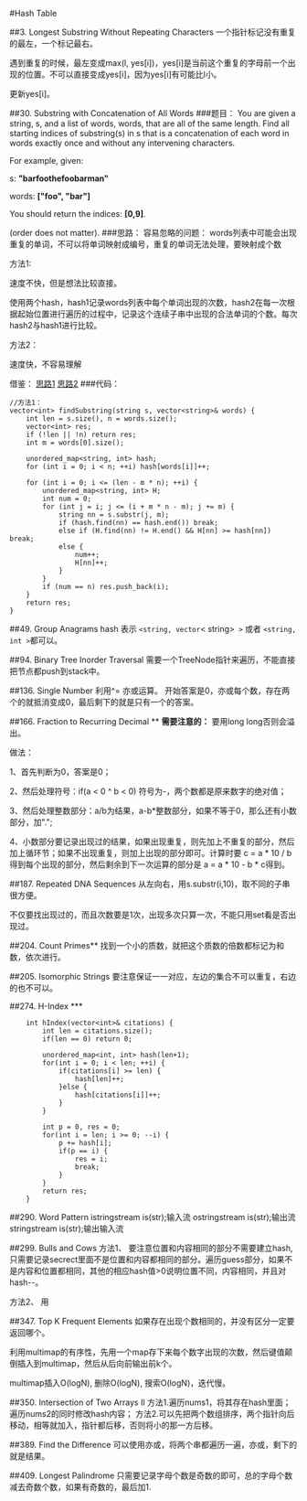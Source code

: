#Hash Table

##3. Longest Substring Without Repeating Characters
一个指针标记没有重复的最左，一个标记最右。

遇到重复的时候，最左变成max(l, yes[i])，yes[i]是当前这个重复的字母前一个出现的位置。不可以直接变成yes[i]，因为yes[i]有可能比l小。

更新yes[i]。

##30. Substring with Concatenation of All Words
###题目：
You are given a string, s, and a list of words, words, that are all of the same length. Find all starting indices of substring(s) in s that is a concatenation of each word in words exactly once and without any intervening characters.

For example, given:

s: **"barfoothefoobarman"**

words: **["foo", "bar"]**

You should return the indices: **[0,9]**.

(order does not matter).
###思路：
容易忽略的问题： words列表中可能会出现重复的单词，不可以将单词映射成编号，重复的单词无法处理，要映射成个数

方法1:

速度不快，但是想法比较直接。

使用两个hash，hash1记录words列表中每个单词出现的次数，hash2在每一次根据起始位置进行遍历的过程中，记录这个连续子串中出现的合法单词的个数。每次hash2与hash1进行比较。

方法2：

速度快，不容易理解

借鉴：
[思路1](https://discuss.leetcode.com/topic/7552/my-ac-c-code-o-n-complexity-26ms) 
[思路2](https://discuss.leetcode.com/topic/6617/an-o-n-solution-with-detailed-explanation)
###代码：

```
//方法1：
vector<int> findSubstring(string s, vector<string>& words) {
    int len = s.size(), n = words.size();
    vector<int> res;
    if (!len || !n) return res;
    int m = words[0].size();
    
    unordered_map<string, int> hash;
    for (int i = 0; i < n; ++i) hash[words[i]]++;
    
    for (int i = 0; i <= (len - m * n); ++i) {
        unordered_map<string, int> H;
        int num = 0;
        for (int j = i; j <= (i + m * n - m); j += m) {
            string nn = s.substr(j, m);
            if (hash.find(nn) == hash.end()) break;
            else if (H.find(nn) != H.end() && H[nn] >= hash[nn]) break;
            else {
                num++;
                H[nn]++;
            }
        }
        if (num == n) res.push_back(i);
    }
    return res;
}
```

##49. Group Anagrams
hash 表示 `<string, vector`< string>` >` 或者 `<string, int >`都可以。

##94. Binary Tree Inorder Traversal
需要一个TreeNode指针来遍历，不能直接把节点都push到stack中。

##136. Single Number
利用^= 亦或运算。
开始答案是0，亦或每个数，存在两个的就抵消变成0，最后剩下的就是只有一个的答案。

##166. Fraction to Recurring Decimal **
**需要注意的：** 要用long long否则会溢出。

做法：

1、首先判断为0，答案是0；

2、然后处理符号：if(a < 0 ^ b < 0) 符号为-，两个数都是原来数字的绝对值；

3、然后处理整数部分：a/b为结果，a-b*整数部分，如果不等于0，那么还有小数部分，加".";

4、小数部分要记录出现过的结果，如果出现重复，则先加上不重复的部分，然后加上循环节；如果不出现重复，则加上出现的部分即可。计算时要 c = a * 10 / b得到每个出现的部分，然后剩余到下一次运算的部分是 a = a * 10 - b * c得到。

##187. Repeated DNA Sequences
从左向右，用s.substr(i,10)，取不同的子串很方便。

不仅要找出现过的，而且次数要是1次，出现多次只算一次，不能只用set看是否出现过。

##204. Count Primes**
找到一个小的质数，就把这个质数的倍数都标记为和数，依次进行。

##205. Isomorphic Strings
要注意保证一一对应，左边的集合不可以重复，右边的也不可以。

##274. H-Index ***
```
	int hIndex(vector<int>& citations) {
        int len = citations.size();
        if(len == 0) return 0;
        
        unordered_map<int, int> hash(len+1);
        for(int i = 0; i < len; ++i) {
            if(citations[i] >= len) {
                hash[len]++;
            }else {
                hash[citations[i]]++;
            }
        }
        
        int p = 0, res = 0;
        for(int i = len; i >= 0; --i) {
            p += hash[i];
            if(p == i) {
                res = i;
                break;
            }
        }
        return res;
    }
```
##290. Word Pattern
istringstream is(str);输入流
ostringstream is(str);输出流
stringstream is(str);输出输入流


##299. Bulls and Cows
方法1、
要注意位置和内容相同的部分不需要建立hash,只需要记录secrect里面不是位置和内容都相同的部分。遍历guess部分，如果不是内容和位置都相同，其他的相应hash值>0说明位置不同，内容相同，并且对hash--。

方法2、
用

##347. Top K Frequent Elements
如果存在出现个数相同的，并没有区分一定要返回哪个。

利用multimap的有序性，先用一个map存下来每个数字出现的次数，然后键值颠倒插入到multimap，然后从后向前输出前k个。

multimap插入O(logN), 删除O(logN), 搜索O(logN)，迭代慢。

##350. Intersection of Two Arrays II
方法1.遍历nums1，将其存在hash里面；遍历nums2的同时修改hash内容；
方法2.可以先把两个数组排序，两个指针向后移动，相等就加入，指针都后移，否则将小的那一方后移。

##389. Find the Difference
可以使用亦或，将两个串都遍历一遍，亦或，剩下的就是结果。

##409. Longest Palindrome
只需要记录字母个数是奇数的即可，总的字母个数减去奇数个数，如果有奇数的，最后加1.














